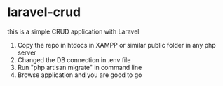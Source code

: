 # laravel-crud
this is a simple CRUD application with Laravel

1) Copy the repo in htdocs in XAMPP or similar public folder in any php server
2) Changed the DB connection in .env file
3) Run "php artisan migrate" in command line
4) Browse application and you are good to go
